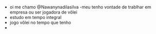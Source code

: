- oi me chamo @Nawanynadilasilva
-meu tenho vontade de trablhar em empresa
ou ser jogadora de vôlei
- estudo em tempo integral  
- jogo vôlei no tempo que tenho
- 

<!---
Nawanynadila/Nawanynadila is a ✨ special ✨ repository because its `README.md` (this file) appears on your GitHub profile.
You can click the Preview link to take a look at your changes.
--->
